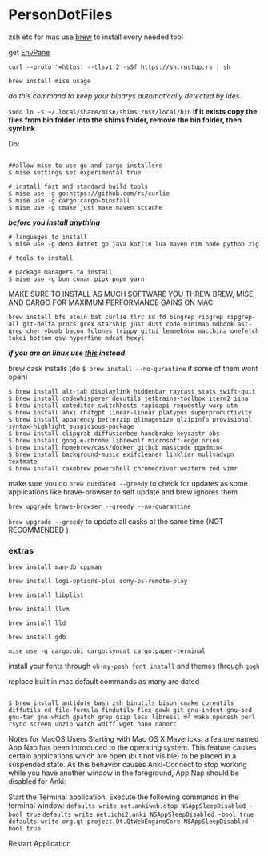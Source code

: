 # PersonDotFiles
zsh etc for mac
use [brew](https://brew.sh/) to install every needed tool 

get [EnvPane](https://github.com/hschmidt/EnvPane)

`curl --proto '=https' --tlsv1.2 -sSf https://sh.rustup.rs | sh`

`brew install mise usage`


*do this command to keep your binarys automatically detected by ides*

`sudo ln -s ~/.local/share/mise/shims /usr/local/bin`
**if it exists copy the files from bin folder into the shims folder, remove the bin folder, then symlink**

Do: 

```console

##allow mise to use go and cargo installers
$ mise settings set experimental true

# install fast and standard build tools
$ mise use -g go:https://github.com/rs/curlie
$ mise use -g cargo:cargo-binstall
$ mise use -g cmake just make maven sccache
```
***before you install anything***

```console
# languages to install
$ mise use -g deno dotnet go java kotlin lua maven nim node python zig

# tools to install

# package managers to install
$ mise use -g bun conan pipx pnpm yarn
```




MAKE SURE TO INSTALL AS MUCH SOFTWARE YOU THREW BREW, MISE, AND CARGO FOR MAXIMUM PERFORMANCE GAINS ON MAC



`brew install bfs atuin bat curlie tlrc sd fd bingrep ripgrep ripgrep-all git-delta procs grex starship just dust code-minimap mdbook ast-grep cherrybomb bacon fclones trippy gitui lemmeknow macchina onefetch tokei bottom qsv hyperfine mdcat hexyl`


***if you are on linux use **[this](https://github.com/MustCodeAl/Settings4G)** instead***

brew cask installs (do `$ brew install --no-qurantine` if some of them wont open)

```console
$ brew install alt-tab displaylink hiddenbar raycast stats swift-quit
$ brew install codewhisperer devutils jetbrains-toolbox iterm2 iina
$ brew install coteditor switchhosts rapidapi requestly warp utm
$ brew install anki chatgpt linear-linear platypus superproductivity 
$ brew install apparency betterzip qlimagesize qlzipinfo provisionql syntax-highlight suspicious-package
$ brew install clipgrab diffusionbee handbrake keycastr obs 
$ brew install google-chrome librewolf microsoft-edge orion
$ brew install homebrew/cask/docker github masscode pgadmin4  
$ brew install background-music exifcleaner linkliar mullvadvpn textmate
$ brew install cakebrew powershell chromedriver wezterm zed vimr

```
make sure you do `brew outdated --greedy` to check for updates as some applications like brave-browser to self update and brew ignores them

`brew upgrade brave-browser --greedy --no-quarantine`

`brew upgrade --greedy` to update all casks at the same time (NOT RECOMMENDED )

### extras 

`brew install man-db cppman`

`brew install logi-options-plus sony-ps-remote-play`

`brew install libplist`

`brew install llvm` 

`brew install lld` 

`brew install gdb`


`mise use -g cargo:ubi cargo:syncat cargo:paper-terminal`


install your fonts through `oh-my-posh font install` and themes through `gogh`


replace built in mac default commands as many are dated
```console

$ brew install antidote bash zsh binutils bison cmake coreutils diffutils ed file-formula findutils flex gawk git gnu-indent gnu-sed gnu-tar gnu-which gpatch grep gzip less libressl m4 make openssh perl rsync screen unzip watch wdiff wget nano nanorc
  ```


Notes for MacOS Users
Starting with Mac OS X Mavericks, a feature named App Nap has been introduced to the operating system. This feature causes certain applications which are open (but not visible) to be placed in a suspended state. As this behavior causes Anki-Connect to stop working while you have another window in the foreground, App Nap should be disabled for Anki:

Start the Terminal application.
Execute the following commands in the terminal window:
`defaults write net.ankiweb.dtop NSAppSleepDisabled -bool true`
`defaults write net.ichi2.anki NSAppSleepDisabled -bool true`
`defaults write org.qt-project.Qt.QtWebEngineCore NSAppSleepDisabled -bool true`

Restart Application
    
